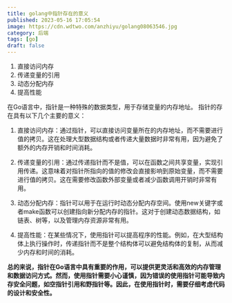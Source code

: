 ```yaml
---
title: golang中指针存在的意义
published: 2023-05-16 17:05:54
image: https://cdn.wdtwo.com/anzhiyu/golang08063546.jpg
category: 后端
tags: [go]
draft: false
---
```


1. 直接访问内存
2. 传递变量的引用
3. 动态分配内存
4. 提高性能

<!--more-->
在Go语言中，指针是一种特殊的数据类型，用于存储变量的内存地址。
指针的存在具有以下几个主要的意义：

1. 直接访问内存：通过指针，可以直接访问变量所在的内存地址，而不需要进行值的拷贝。这在处理大型数据结构或者传递大量数据时非常有用，因为避免了额外的内存开销和时间消耗。

2. 传递变量的引用：通过传递指针而不是值，可以在函数之间共享变量，实现引用传递。这意味着对指针所指向的值的修改会直接影响到原始变量，而不需要进行值的拷贝。这在需要修改函数外部变量或者减少函数调用开销时非常有用。

3. 动态分配内存：指针可以用于在运行时动态分配内存空间。使用new关键字或者make函数可以创建指向新分配内存的指针。这对于创建动态数据结构，如链表、树等，以及管理内存资源非常有用。

4. 提高性能：在某些情况下，使用指针可以提高程序的性能。例如，在大型结构体上执行操作时，传递指针而不是整个结构体可以避免结构体的复制，从而减少内存和时间的消耗。

**总的来说，指针在Go语言中具有重要的作用，可以提供更灵活和高效的内存管理和数据访问方式。然而，使用指针需要小心谨慎，因为错误的使用指针可能导致内存安全问题，如空指针引用和野指针等。因此，在使用指针时，需要仔细考虑代码的设计和安全性。**






